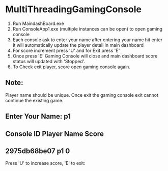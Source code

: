 # MultiThreadingGamingConsole
1. Run MaindashBoard.exe
2. Run ConsoleApp1.exe (multiple instances can be open) to open gaming console
3. Each console ask to enter your name after entering your name hit enter it will automatically update the player detail in main dashboard
4. For score increment press 'U' and for Exit press 'E' 
5. Once press 'E' Gaming Console will close and main dashboard score status will updated with 'Stopped'.
6. To Check exit player, score open gaming console again.

Note:
-----
Player name should be unique.
Once exit the gaming console exit cannot continue the existing game.


Enter Your Name: p1
-------------------------------------------------
Console ID      Player Name     Score
-------------------------------------------------
2975db68be07    p1              0
-------------------------------------------------

Press 'U' to increase score, 'E' to exit:

